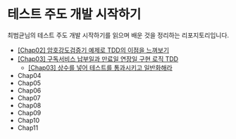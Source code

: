 # 테스트 주도 개발 시작하기
최범균님의 테스트 주도 개발 시작하기를 읽으며 배운 것을 정리하는 리포지토리입니다.

- [[Chap02] 암호강도검증기 예제로 TDD의 이점을 느껴보기](https://github.com/kyupid/tddb/pull/1)
- [[Chap03] 구독서비스 납부일과 만료일 연장일 구현 로직 TDD](https://github.com/kyupid/tddb/pull/3)
  - [[Chap03] 상수를 넣어 테스트를 통과시키고 일반화해라](https://github.com/kyupid/tddb/discussions/2)
- Chap04
- Chap05
- Chap06
- Chap07
- Chap08
- Chap09
- Chap10
- Chap11
